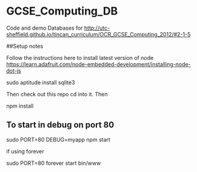 # GCSE_Computing_DB
Code and demo Databases for http://utc-sheffield.github.io/tincan_curriculum/OCR_GCSE_Computing_2012/#2-1-5

##Setup notes

Follow the instructions here to install latest version of node https://learn.adafruit.com/node-embedded-development/installing-node-dot-js

  sudo aptitude install sqlite3

Then check out this repo cd into it. Then 

  npm install

## To start in debug on port 80
 sudo PORT=80 DEBUG=myapp npm start
 
 if using forever
 
 sudo PORT=80 forever start bin/www
